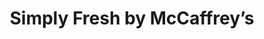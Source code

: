 ---
title: "Simply Fresh by McCaffrey’s"
url: /doylestown/simply-fresh-by-mccaffreys/
shop: Supermarkt
---
